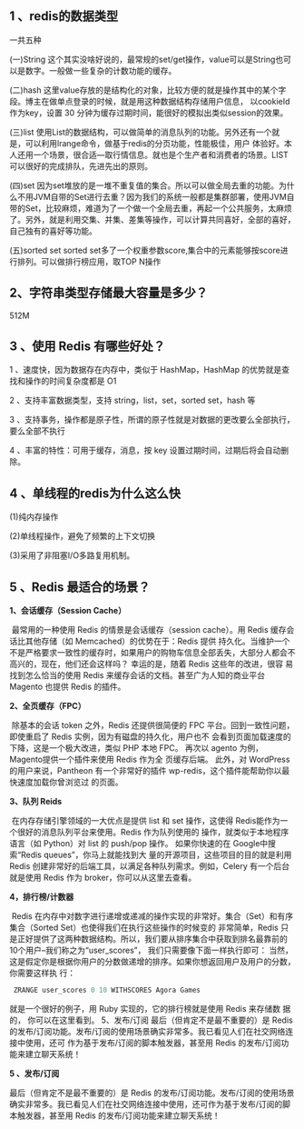 



## 1 、redis的数据类型

一共五种

(一)String
这个其实没啥好说的，最常规的set/get操作，value可以是String也可以是数字。一般做一些复杂的计数功能的缓存。

(二)hash
这里value存放的是结构化的对象，比较方便的就是操作其中的某个字段。博主在做单点登录的时候，就是用这种数据结构存储用户信息，
以cookieId作为key，设置 30 分钟为缓存过期时间，能很好的模拟出类似session的效果。

(三)list
使用List的数据结构，可以做简单的消息队列的功能。另外还有一个就是，可以利用lrange命令，做基于redis的分页功能，性能极佳，用户
体验好。本人还用一个场景，很合适—取行情信息。就也是个生产者和消费者的场景。LIST可以很好的完成排队，先进先出的原则。

(四)set
因为set堆放的是一堆不重复值的集合。所以可以做全局去重的功能。为什么不用JVM自带的Set进行去重？因为我们的系统一般都是集群部署，使用JVM自带的Set，比较麻烦，难道为了一个做一个全局去重，再起一个公共服务，太麻烦了。另外，就是利用交集、并集、差集等操作，可以计算共同喜好，全部的喜好，自己独有的喜好等功能。

(五)sorted set
sorted set多了一个权重参数score,集合中的元素能够按score进行排列。可以做排行榜应用，取TOP N操作

## 2、字符串类型存储最大容量是多少？

512M



## 3 、使用 Redis 有哪些好处？

1 、速度快，因为数据存在内存中，类似于 HashMap，HashMap 的优势就是查找和操作的时间复杂度都是 O1

2 、支持丰富数据类型，支持 string，list，set，sorted set，hash 等

3 、支持事务，操作都是原子性，所谓的原子性就是对数据的更改要么全部执行，要么全部不执行

4 、丰富的特性：可用于缓存，消息，按 key 设置过期时间，过期后将会自动删除。

## 4 、单线程的redis为什么这么快

(1)纯内存操作

(2)单线程操作，避免了频繁的上下文切换

(3)采用了非阻塞I/O多路复用机制。

## 5 、Redis 最适合的场景？

**1、会话缓存（Session Cache）** 

​      最常用的一种使用 Redis 的情景是会话缓存（session cache）。用 Redis 缓存会话比其他存储（如 Memcached）的优势在于：Redis 提供 持久化。当维护一个不是严格要求一致性的缓存时，如果用户的购物车信息全部丢失，大部分人都会不高兴的，现在，他们还会这样吗？ 幸运的是，随着 Redis 这些年的改进，很容 易找到怎么恰当的使用 Redis 来缓存会话的文档。甚至广为人知的商业平台Magento 也提供 Redis 的插件。

 **2、全页缓存（FPC）**

​       除基本的会话 token 之外，Redis 还提供很简便的 FPC 平台。回到一致性问题，即使重启了 Redis 实例，因为有磁盘的持久化，用户也不 会看到页面加载速度的下降，这是一个极大改进，类似 PHP 本地 FPC。 再次以 agento 为例，Magento提供一个插件来使用 Redis 作为全 页缓存后端。 此外，对 WordPress 的用户来说，Pantheon 有一个非常好的插件 wp-redis，这个插件能帮助你以最快速度加载你曾浏览过 的页面。

 **3、队列 Reids** 

​      在内存存储引擎领域的一大优点是提供 list 和 set 操作，这使得 Redis能作为一个很好的消息队列平台来使用。Redis 作为队列使用的 操作，就类似于本地程序语言（如 Python）对 list 的 push/pop 操作。 如果你快速的在 Google中搜索“Redis queues”，你马上就能找到大 量的开源项目，这些项目的目的就是利用 Redis 创建非常好的后端工具，以满足各种队列需求。例如，Celery 有一个后台就是使用 Redis 作为 broker，你可以从这里去查看。

 **4，排行榜/计数器** 

​      Redis 在内存中对数字进行递增或递减的操作实现的非常好。集合（Set）和有序集合（Sorted Set）也使得我们在执行这些操作的时候变的 非常简单，Redis 只是正好提供了这两种数据结构。所以，我们要从排序集合中获取到排名最靠前的 10个用户–我们称之为“user_scores”， 我们只需要像下面一样执行即可： 当然，这是假定你是根据你用户的分数做递增的排序。如果你想返回用户及用户的分数，你需要这样执 行：

```sql
 ZRANGE user_scores 0 10 WITHSCORES Agora Games 
```

就是一个很好的例子，用 Ruby 实现的，它的排行榜就是使用 Redis 来存储数 据的， 你可以在这里看到。 5、发布/订阅 最后（但肯定不是最不重要的）是 Redis 的发布/订阅功能。发布/订阅的使用场景确实非常多。我已看见人们在社交网络连接中使用，还可 作为基于发布/订阅的脚本触发器，甚至用 Redis 的发布/订阅功能来建立聊天系统！

**5 、发布/订阅**

最后（但肯定不是最不重要的）是 Redis 的发布/订阅功能。发布/订阅的使用场景确实非常多。我已看见人们在社交网络连接中使用，还可作为基于发布/订阅的脚本触发器，甚至用 Redis 的发布/订阅功能来建立聊天系统！